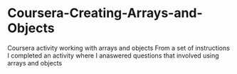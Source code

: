 # Coursera-Creating-Arrays-and-Objects
Coursera activity working with arrays and objects
From a set of instructions I completed an activity where I anaswered questions that involved using arrays and objects 
